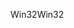 <span data-ttu-id="469f6-101">Win32</span><span class="sxs-lookup"><span data-stu-id="469f6-101">Win32</span></span>